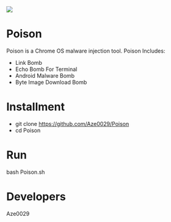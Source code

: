 <div>
<img src="https://encrypted-tbn0.gstatic.com/images?q=tbn:ANd9GcTheQBba3AyocpzEBcIlWy-PbyG120qHtaJe0W_BGDgWZAixZbp21de1Xe2Myakw0TNjwc&usqp=CAU">

# Poison
Poison is a Chrome OS malware injection tool.
Poison Includes:
- Link Bomb
- Echo Bomb For Terminal
- Android Malware Bomb
- Byte Image Download Bomb

# Installment
- git clone https://github.com/Aze0029/Poison
- cd Poison

# Run
bash Poison.sh

# Developers
Aze0029
